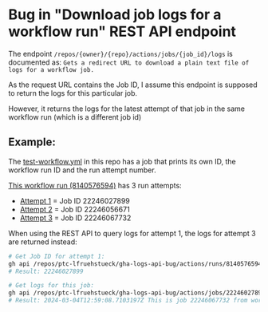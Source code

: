# Bug in "Download job logs for a workflow run" REST API endpoint

The endpoint `/repos/{owner}/{repo}/actions/jobs/{job_id}/logs`
is documented as: `Gets a redirect URL to download a plain text file of logs for a workflow job.`

As the request URL contains the Job ID, I assume this endpoint is supposed to return the logs for this particular job.

However, it returns the logs for the latest attempt of that job in the same workflow run (which is a different job id)

## Example:
The [test-workflow.yml](https://github.com/ptc-lfruehstueck/gha-logs-api-bug/blob/master/.github/workflows/test-workflow.yml) in this repo has a job that prints its own ID, the workflow run ID and the run attempt number.

[This workflow run (8140576594)](https://github.com/ptc-lfruehstueck/gha-logs-api-bug/actions/runs/8140576594) has 3 run attempts:
* [Attempt 1](https://github.com/ptc-lfruehstueck/gha-logs-api-bug/actions/runs/8140576594/attempts/1) = Job ID 22246027899
* [Attempt 2](https://github.com/ptc-lfruehstueck/gha-logs-api-bug/actions/runs/8140576594/attempts/2) = Job ID 22246056671
* [Attempt 3](https://github.com/ptc-lfruehstueck/gha-logs-api-bug/actions/runs/8140576594/attempts/3) = Job ID 22246067732

When using the REST API to query logs for attempt 1, the logs for attempt 3 are returned instead:
```bash
# Get Job ID for attempt 1:
gh api /repos/ptc-lfruehstueck/gha-logs-api-bug/actions/runs/8140576594/attempts/1/jobs | jq -r '.jobs[0].id'
# Result: 22246027899

# Get logs for this job:
gh api /repos/ptc-lfruehstueck/gha-logs-api-bug/actions/jobs/22246027899/logs | grep This | grep -v echo
# Result: 2024-03-04T12:59:08.7103197Z This is job 22246067732 from workflow run 8140576594 attempt 3
```

